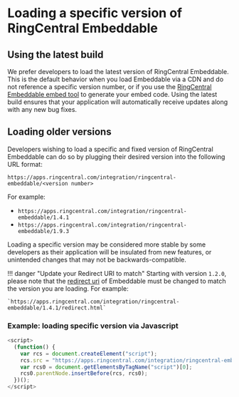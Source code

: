 # Loading a specific version of RingCentral Embeddable

## Using the latest build

We prefer developers to load the latest version of RingCentral Embeddable. This is the default behavior when you load Embeddable via a CDN and do not reference a specific version number, or if you use the [RingCentral Embeddable embed tool](https://ringcentral.github.io/ringcentral-embeddable) to generate your embed code. Using the latest build ensures that your application will automatically receive updates along with any new bug fixes. 

## Loading older versions

Developers wishing to load a specific and fixed version of RingCentral Embeddable can do so by plugging their desired version into the following URL format:

    https://apps.ringcentral.com/integration/ringcentral-embeddable/<version number>

For example:

* `https://apps.ringcentral.com/integration/ringcentral-embeddable/1.4.1`
* `https://apps.ringcentral.com/integration/ringcentral-embeddable/1.9.3`

Loading a specific version may be considered more stable by some developers as their application will be insulated from new features, or unintended changes that may not be backwards-compatible. 

!!! danger "Update your Redirect URI to match"
    Starting with version `1.2.0`, please note that the [redirect uri](config/redirect-uri.md) of Embeddable must be changed to match the version you are loading. For example:
	
	`https://apps.ringcentral.com/integration/ringcentral-embeddable/1.4.1/redirect.html`

### Example: loading specific version via Javascript

```js
<script>
  (function() {
    var rcs = document.createElement("script");
    rcs.src = "https://apps.ringcentral.com/integration/ringcentral-embeddable/1.4.1/adapter.js";
    var rcs0 = document.getElementsByTagName("script")[0];
    rcs0.parentNode.insertBefore(rcs, rcs0);
  })();
</script>
```

